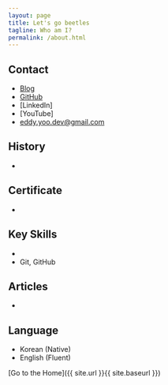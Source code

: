 ```yaml
---
layout: page
title: Let's go beetles
tagline: Who am I?
permalink: /about.html
---
```


## Contact
+ [Blog](https://eddyyoo.github.io)
+ [GitHub](https://github.com/eddyyoo)
+ [LinkedIn]
+ [YouTube]
+ <eddy.yoo.dev@gmail.com>

## History
+ 

## Certificate
+ 

## Key Skills
+ 
+ Git, GitHub

## Articles
+ 

## Language
+ Korean (Native)
+ English (Fluent)


[Go to the Home]({{ site.url }}{{ site.baseurl }})
